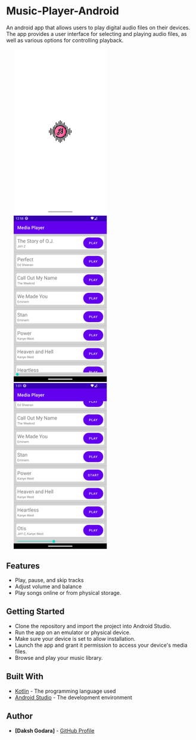 # Music-Player-Android
An android app that allows users to play digital audio files on their devices. The app provides a user interface for selecting and playing audio files, as well as various options for controlling playback.

<p>
 <img src="https://github.com/dakshgodara2001/Music-Player/blob/main/images/Screenshot_20230111_005811.png" width="250" style="margin: 0 20px;">
 <img src="https://github.com/dakshgodara2001/Music-Player/blob/main/images/Screenshot_20230111_005846.png" width="250" style="margin: 0 20px;">
 <img src="https://github.com/dakshgodara2001/Music-Player/blob/main/images/Screenshot_20230111_010120.png" width="250" style="margin: 0 20px;"> 
</p>

## Features
- Play, pause, and skip tracks
- Adjust volume and balance
- Play songs online or from physical storage.

## Getting Started
- Clone the repository and import the project into Android Studio.
- Run the app on an emulator or physical device.
- Make sure your device is set to allow installation.
- Launch the app and grant it permission to access your device's media files.
- Browse and play your music library.

## Built With
- [Kotlin](https://kotlinlang.org/) - The programming language used
- [Android Studio](https://developer.android.com/studio) - The development environment

## Author
* **[Daksh Godara]** - [GitHub Profile](https://github.com/dakshgodara2001)
